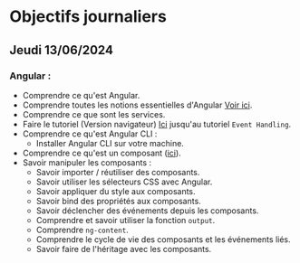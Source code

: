 # Objectifs journaliers

## Jeudi 13/06/2024

### Angular :

- Comprendre ce qu'est Angular. <!-- Framework Open Source, outil de développement web, Google, Front-end, Type-Script, gestion des dépendances, bibliothèque, --> 
- Comprendre toutes les notions essentielles d'Angular [Voir ici](https://angular.dev/essentials).
- Comprendre ce que sont les services.
- Faire le tutoriel (Version navigateur) [Ici](https://angular.dev/tutorials/learn-angular) jusqu'au tutoriel `Event Handling`.
- Comprendre ce qu'est Angular CLI :
  - Installer Angular CLI sur votre machine.
- Comprendre ce qu'est un composant ([ici](https://angular.dev/guide/components)).
- Savoir manipuler les composants :
  - Savoir importer / réutiliser des composants.
  - Savoir utiliser les sélecteurs CSS avec Angular.
  - Savoir appliquer du style aux composants.
  - Savoir bind des propriétés aux composants.
  - Savoir déclencher des événements depuis les composants.
  - Comprendre et savoir utiliser la fonction `output`.
  - Comprendre `ng-content`.
  - Comprendre le cycle de vie des composants et les événements liés.
  - Savoir faire de l'héritage avec les composants.
